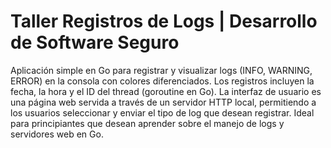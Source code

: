 # Taller Registros de Logs | Desarrollo de Software Seguro

Aplicación simple en Go para registrar y visualizar logs (INFO, WARNING, ERROR) en la consola con colores diferenciados. Los registros incluyen la fecha, la hora y el ID del thread (goroutine en Go). La interfaz de usuario es una página web servida a través de un servidor HTTP local, permitiendo a los usuarios seleccionar y enviar el tipo de log que desean registrar. Ideal para principiantes que desean aprender sobre el manejo de logs y servidores web en Go.